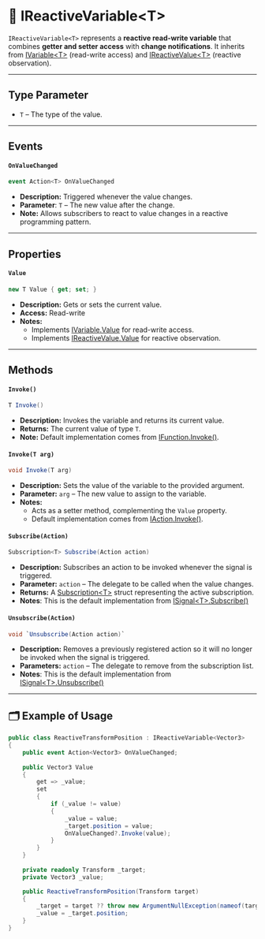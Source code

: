 # 🧩 IReactiveVariable&lt;T&gt;

`IReactiveVariable<T>` represents a **reactive read-write variable** that combines **getter and setter access** with **change notifications**. It inherits from [IVariable&lt;T&gt;](IVariable.md) (read-write access) and [IReactiveValue&lt;T&gt;](../Values/IReactiveValue.md) (reactive observation).

---

## Type Parameter

- `T` – The type of the value.

---

## Events

#### `OnValueChanged`
```csharp
event Action<T> OnValueChanged
```
- **Description:** Triggered whenever the value changes.
- **Parameter**: `T` – The new value after the change.
- **Note:** Allows subscribers to react to value changes in a reactive programming pattern.

---

## Properties

#### `Value`
```csharp
new T Value { get; set; }
```
- **Description:** Gets or sets the current value.
- **Access:** Read-write
- **Notes:**
    - Implements [IVariable<T>.Value](IVariable.md#value) for read-write access.
    - Implements [IReactiveValue<T>.Value](../Values/IReactiveValue.md#value) for reactive observation.

---

## Methods

#### `Invoke()`
```csharp
T Invoke()
```
- **Description:** Invokes the variable and returns its current value.
- **Returns:** The current value of type `T`.
- **Note:** Default implementation comes from [IFunction<R>.Invoke()](../Functions/IFunction.md#invoke).

#### `Invoke(T arg)`
```csharp
void Invoke(T arg)
```
- **Description:** Sets the value of the variable to the provided argument.
- **Parameter:** `arg` – The new value to assign to the variable.
- **Notes:** 
  - Acts as a setter method, complementing the `Value` property.
  - Default implementation comes from [IAction<T>.Invoke()](../Actions/IAction.md#invoket).

#### `Subscribe(Action)`
```csharp
Subscription<T> Subscribe(Action action)  
```
- **Description:** Subscribes an action to be invoked whenever the signal is triggered.
- **Parameter:** `action` – The delegate to be called when the value changes.
- **Returns:** A [Subscription&lt;T&gt;](../Signals/Subscription.md#subscriptiont) struct representing the active subscription.
- **Notes**: This is the default implementation from [ISignal&lt;T&gt;.Subscribe()](../Signals/ISignal.md#subscribeactiont)

#### `Unsubscribe(Action)`
```csharp
void `Unsubscribe(Action action)`  
```
- **Description:** Removes a previously registered action so it will no longer be invoked when the signal is triggered.
- **Parameters:** `action` – The delegate to remove from the subscription list.
- **Notes**: This is the default implementation from [ISignal&lt;T&gt;.Unsubscribe()](../Signals/ISignal.md#unsubscribeactiont)

---

## 🗂 Example of Usage

```csharp
public class ReactiveTransformPosition : IReactiveVariable<Vector3>
{
    public event Action<Vector3> OnValueChanged;
    
    public Vector3 Value
    {
        get => _value;
        set
        {
            if (_value != value)
            {
                _value = value;
                _target.position = value;
                OnValueChanged?.Invoke(value);
            }
        }
    }
    
    private readonly Transform _target;
    private Vector3 _value;

    public ReactiveTransformPosition(Transform target)
    {
        _target = target ?? throw new ArgumentNullException(nameof(target));
        _value = _target.position;
    }
}
```